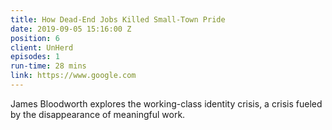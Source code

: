 ```yaml
---
title: How Dead-End Jobs Killed Small-Town Pride
date: 2019-09-05 15:16:00 Z
position: 6
client: UnHerd
episodes: 1
run-time: 28 mins
link: https://www.google.com
---
```


James Bloodworth explores the working-class identity crisis, a crisis fueled by the disappearance of meaningful work.